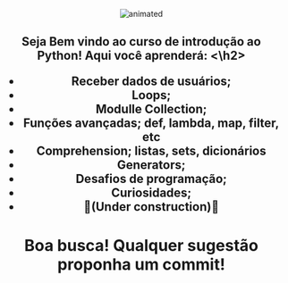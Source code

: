 <p align="center">
  <img src="https://user-images.githubusercontent.com/81690594/130858975-c8e1caa1-f39b-45c1-83c7-98962fef0cb7.gif" alt="animated" />
</p>

<h2 align="center">
  Seja Bem vindo ao curso de introdução ao Python! 
  Aqui você aprenderá:
<\h2>
  
* Receber dados de usuários;
* Loops;
* Modulle Collection;
* Funções avançadas; def, lambda, map, filter, etc
* Comprehension; listas, sets, dicionários
* Generators;
* Desafios de programação;
* Curiosidades;
* 🚧(Under construction)🚧


<h1 align="center">
  Boa busca! Qualquer sugestão proponha um commit! 
</h1>
